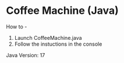 # Coffee Machine (Java)

How to -  
1) Launch CoffeeMachine.java
2) Follow the instuctions in the console

Java Version: 17
